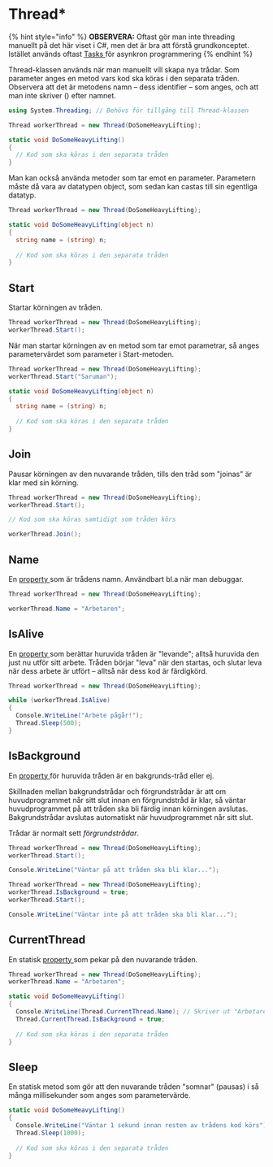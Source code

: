# Thread\*

{% hint style="info" %}
**OBSERVERA:** Oftast gör man inte threading manuellt på det här viset i C#, men det är bra att förstå grundkonceptet. Istället används oftast [Tasks ](task.md)för asynkron programmering
{% endhint %}

Thread-klassen används när man manuellt vill skapa nya trådar. Som parameter anges en metod vars kod ska köras i den separata tråden. Observera att det är metodens namn – dess identifier – som anges, och att man inte skriver () efter namnet.

```csharp
using System.Threading; // Behövs för tillgång till Thread-klassen

Thread workerThread = new Thread(DoSomeHeavyLifting);

static void DoSomeHeavyLifting()
{
  // Kod som ska köras i den separata tråden
}
```

Man kan också använda metoder som tar emot en parameter. Parametern måste då vara av datatypen object, som sedan kan castas till sin egentliga datatyp.

```csharp
Thread workerThread = new Thread(DoSomeHeavyLifting);

static void DoSomeHeavyLifting(object n)
{
  string name = (string) n;
  
  // Kod som ska köras i den separata tråden
}
```

## Start

Startar körningen av tråden.

```csharp
Thread workerThread = new Thread(DoSomeHeavyLifting);
workerThread.Start();
```

När man startar körningen av en metod som tar emot parametrar, så anges parametervärdet som parameter i Start-metoden.

```csharp
Thread workerThread = new Thread(DoSomeHeavyLifting);
workerThread.Start("Saruman");

static void DoSomeHeavyLifting(object n)
{
  string name = (string) n;
  
  // Kod som ska köras i den separata tråden
}
```

## Join

Pausar körningen av den nuvarande tråden, tills den tråd som "joinas" är klar med sin körning.

```csharp
Thread workerThread = new Thread(DoSomeHeavyLifting);
workerThread.Start();

// Kod som ska köras samtidigt som tråden körs

workerThread.Join();
```

## Name

En [property ](../../klasser-och-objektorientering/inkapsling-och-properties.md#properties)som är trådens namn. Användbart bl.a när man debuggar.

```csharp
Thread workerThread = new Thread(DoSomeHeavyLifting);

workerThread.Name = "Arbetaren";
```

## IsAlive

En [property ](../../klasser-och-objektorientering/inkapsling-och-properties.md#properties)som berättar huruvida tråden är "levande"; alltså huruvida den just nu utför sitt arbete. Tråden börjar "leva" när den startas, och slutar leva när dess arbete är utfört – alltså när dess kod är färdigkörd.

```csharp
Thread workerThread = new Thread(DoSomeHeavyLifting);

while (workerThread.IsAlive)
{
  Console.WriteLine("Arbete pågår!");
  Thread.Sleep(500);
}
```

## IsBackground

En [property ](../../klasser-och-objektorientering/inkapsling-och-properties.md#properties)för huruvida tråden är en bakgrunds-tråd eller ej.

Skillnaden mellan bakgrundstrådar och förgrundstrådar är att om huvudprogrammet når sitt slut innan en förgrundstråd är klar, så väntar huvudprogrammet på att tråden ska bli färdig innan körningen avslutas. Bakgrundstrådar avslutas automatiskt när huvudprogrammet når sitt slut.

Trådar är normalt sett _förgrundstrådar_.

```csharp
Thread workerThread = new Thread(DoSomeHeavyLifting);
workerThread.Start();

Console.WriteLine("Väntar på att tråden ska bli klar...");
```

```csharp
Thread workerThread = new Thread(DoSomeHeavyLifting);
workerThread.IsBackground = true;
workerThread.Start();

Console.WriteLine("Väntar inte på att tråden ska bli klar...");
```

## CurrentThread

En statisk [property ](../../klasser-och-objektorientering/inkapsling-och-properties.md#properties)som pekar på den nuvarande tråden.

```csharp
Thread workerThread = new Thread(DoSomeHeavyLifting);
workerThread.Name = "Arbetaren";

static void DoSomeHeavyLifting()
{
  Console.WriteLine(Thread.CurrentThread.Name); // Skriver ut "Arbetaren"
  Thread.CurrentThread.IsBackground = true;
  
  // Kod som ska köras i den separata tråden
}
```

## Sleep

En statisk metod som gör att den nuvarande tråden "somnar" (pausas) i så många millisekunder som anges som parametervärde.

```csharp
static void DoSomeHeavyLifting()
{
  Console.WriteLine("Väntar 1 sekund innan resten av trådens kod körs");
  Thread.Sleep(1000);  
  
  // Kod som ska köras i den separata tråden
}
```
